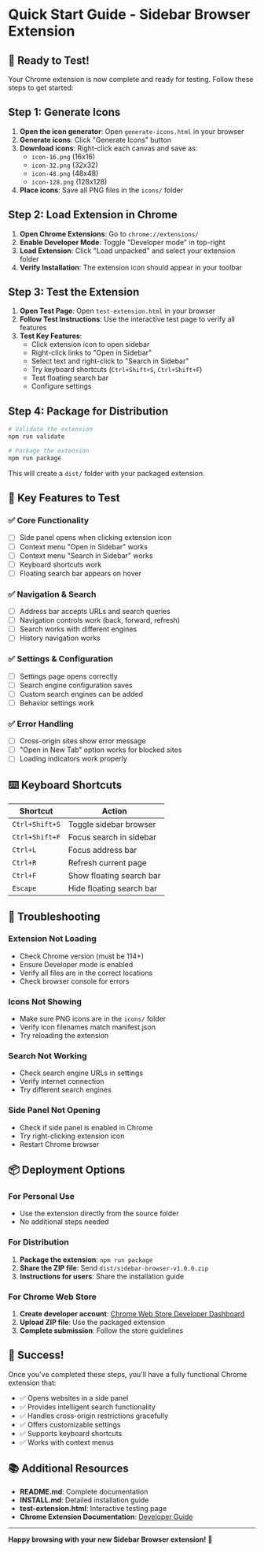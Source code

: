 # Quick Start Guide - Sidebar Browser Extension

## 🚀 Ready to Test!

Your Chrome extension is now complete and ready for testing. Follow these steps to get started:

## Step 1: Generate Icons

1. **Open the icon generator**: Open `generate-icons.html` in your browser
2. **Generate icons**: Click "Generate Icons" button
3. **Download icons**: Right-click each canvas and save as:
   - `icon-16.png` (16x16)
   - `icon-32.png` (32x32) 
   - `icon-48.png` (48x48)
   - `icon-128.png` (128x128)
4. **Place icons**: Save all PNG files in the `icons/` folder

## Step 2: Load Extension in Chrome

1. **Open Chrome Extensions**: Go to `chrome://extensions/`
2. **Enable Developer Mode**: Toggle "Developer mode" in top-right
3. **Load Extension**: Click "Load unpacked" and select your extension folder
4. **Verify Installation**: The extension icon should appear in your toolbar

## Step 3: Test the Extension

1. **Open Test Page**: Open `test-extension.html` in your browser
2. **Follow Test Instructions**: Use the interactive test page to verify all features
3. **Test Key Features**:
   - Click extension icon to open sidebar
   - Right-click links to "Open in Sidebar"
   - Select text and right-click to "Search in Sidebar"
   - Try keyboard shortcuts (`Ctrl+Shift+S`, `Ctrl+Shift+F`)
   - Test floating search bar
   - Configure settings

## Step 4: Package for Distribution

```bash
# Validate the extension
npm run validate

# Package the extension
npm run package
```

This will create a `dist/` folder with your packaged extension.

## 🎯 Key Features to Test

### ✅ Core Functionality
- [ ] Side panel opens when clicking extension icon
- [ ] Context menu "Open in Sidebar" works
- [ ] Context menu "Search in Sidebar" works
- [ ] Keyboard shortcuts work
- [ ] Floating search bar appears on hover

### ✅ Navigation & Search
- [ ] Address bar accepts URLs and search queries
- [ ] Navigation controls work (back, forward, refresh)
- [ ] Search works with different engines
- [ ] History navigation works

### ✅ Settings & Configuration
- [ ] Settings page opens correctly
- [ ] Search engine configuration saves
- [ ] Custom search engines can be added
- [ ] Behavior settings work

### ✅ Error Handling
- [ ] Cross-origin sites show error message
- [ ] "Open in New Tab" option works for blocked sites
- [ ] Loading indicators work properly

## ⌨️ Keyboard Shortcuts

| Shortcut | Action |
|----------|--------|
| `Ctrl+Shift+S` | Toggle sidebar browser |
| `Ctrl+Shift+F` | Focus search in sidebar |
| `Ctrl+L` | Focus address bar |
| `Ctrl+R` | Refresh current page |
| `Ctrl+F` | Show floating search bar |
| `Escape` | Hide floating search bar |

## 🔧 Troubleshooting

### Extension Not Loading
- Check Chrome version (must be 114+)
- Ensure Developer mode is enabled
- Verify all files are in the correct locations
- Check browser console for errors

### Icons Not Showing
- Make sure PNG icons are in the `icons/` folder
- Verify icon filenames match manifest.json
- Try reloading the extension

### Search Not Working
- Check search engine URLs in settings
- Verify internet connection
- Try different search engines

### Side Panel Not Opening
- Check if side panel is enabled in Chrome
- Try right-clicking extension icon
- Restart Chrome browser

## 📦 Deployment Options

### For Personal Use
- Use the extension directly from the source folder
- No additional steps needed

### For Distribution
1. **Package the extension**: `npm run package`
2. **Share the ZIP file**: Send `dist/sidebar-browser-v1.0.0.zip`
3. **Instructions for users**: Share the installation guide

### For Chrome Web Store
1. **Create developer account**: [Chrome Web Store Developer Dashboard](https://chrome.google.com/webstore/devconsole/)
2. **Upload ZIP file**: Use the packaged extension
3. **Complete submission**: Follow the store guidelines

## 🎉 Success!

Once you've completed these steps, you'll have a fully functional Chrome extension that:

- ✅ Opens websites in a side panel
- ✅ Provides intelligent search functionality
- ✅ Handles cross-origin restrictions gracefully
- ✅ Offers customizable settings
- ✅ Supports keyboard shortcuts
- ✅ Works with context menus

## 📚 Additional Resources

- **README.md**: Complete documentation
- **INSTALL.md**: Detailed installation guide
- **test-extension.html**: Interactive testing page
- **Chrome Extension Documentation**: [Developer Guide](https://developer.chrome.com/docs/extensions/)

---

**Happy browsing with your new Sidebar Browser extension!** 🚀 